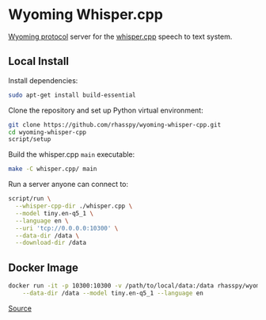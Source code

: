 # Wyoming Whisper.cpp

[Wyoming protocol](https://github.com/rhasspy/wyoming) server for the [whisper.cpp](https://github.com/ggerganov/whisper.cpp) speech to text system.

## Local Install

Install dependencies:

```sh
sudo apt-get install build-essential
```

Clone the repository and set up Python virtual environment:

``` sh
git clone https://github.com/rhasspy/wyoming-whisper-cpp.git
cd wyoming-whisper-cpp
script/setup
```

Build the whisper.cpp `main` executable:

```sh
make -C whisper.cpp/ main
```

Run a server anyone can connect to:
```sh
script/run \
  --whisper-cpp-dir ./whisper.cpp \
  --model tiny.en-q5_1 \
  --language en \
  --uri 'tcp://0.0.0.0:10300' \
  --data-dir /data \
  --download-dir /data
```

## Docker Image

``` sh
docker run -it -p 10300:10300 -v /path/to/local/data:/data rhasspy/wyoming-whisper-cpp \
    --data-dir /data --model tiny.en-q5_1 --language en
```

[Source](https://github.com/rhasspy/wyoming-addons/tree/master/whisper-cpp)
